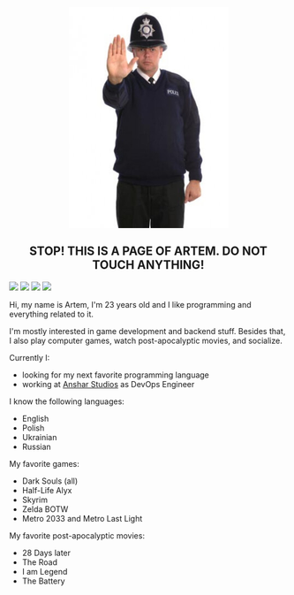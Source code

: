 <p align="center">
  <img align="center" src="https://raw.githubusercontent.com/ArtemkaKun/ArtemkaKun/main/Icons/stop.jpg" alt="stop"/>
</p>

<h2 align="center">STOP! THIS IS A PAGE OF ARTEM. DO NOT TOUCH ANYTHING!</h2>

<a href="mailto:zumikq78@gmail.com"><img src="https://img.shields.io/badge/Gmail-D14836?style=for-the-badge&logo=gmail&logoColor=white"/></a>
<a href="https://t.me/yuart" target="_blank"><img src="https://img.shields.io/badge/Telegram-2CA5E0?style=for-the-badge&logo=telegram&logoColor=white"/></a>
<a href="https://steamcommunity.com/id/mag1377artemka/" target="_blank"><img src="https://img.shields.io/badge/steam-%23000000.svg?style=for-the-badge&logo=steam&logoColor=white"/></a>
<a href="https://www.linkedin.com/in/yuart/" target="_blank"><img src="https://img.shields.io/badge/LinkedIn-0077B5?style=for-the-badge&logo=linkedin&logoColor=white"/></a>

Hi, my name is Artem, I'm 23 years old and I like programming and everything related to it.

I'm mostly interested in game development and backend stuff. Besides that, I also play computer games, watch post-apocalyptic movies, and socialize.

Currently I:
- looking for my next favorite programming language 
- working at [Anshar Studios](https://ansharstudios.com/) as DevOps Engineer

I know the following languages:

- English
- Polish
- Ukrainian
- Russian

My favorite games:
- Dark Souls (all)
- Half-Life Alyx
- Skyrim
- Zelda BOTW
- Metro 2033 and Metro Last Light

My favorite post-apocalyptic movies:
- 28 Days later
- The Road
- I am Legend
- The Battery
